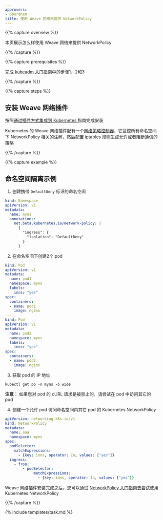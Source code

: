```yaml
---
approvers:
- bboreham
title: 使用 Weave 网络来提供 NetworkPolicy
---
```


{{% capture overview %}}


本页展示怎么样使用 Weave 网络来提供 NetworkPolicy

{{% /capture %}}

{{% capture prerequisites %}}


完成 [kubeadm 入门指南](/docs/getting-started-guides/kubeadm/)中的步骤1、2和3

{{% /capture %}}

{{% capture steps %}}


## 安装 Weave 网络插件


按照[通过插件方式集成到 Kubernetes ](https://www.weave.works/docs/net/latest/kube-addon/)指南完成安装


Kubernetes 的 Weave 网络插件配有一个[网络策略控制器](https://www.weave.works/docs/net/latest/kube-addon/#npc)，它监控所有命名空间下 NetworkPolicy 相关的注解，然后配置 iptables 规则生成允许或者阻断通信的策略

{{% /capture %}}

{{% capture example %}}


## 命名空间隔离示例


1. 创建携带 `DefaultDeny` 标识的命名空间

```yaml
kind: Namespace
apiVersion: v1
metadata:
  name: myns
  annotations:
    net.beta.kubernetes.io/network-policy: |
      {
        "ingress": {
          "isolation": "DefaultDeny"
        }
      }
```


2. 在命名空间下创建2个 pod

```yaml
kind: Pod
apiVersion: v1
metadata:
  name: pod1
  namespace: myns
  labels:
    inns: "yes"
spec:
  containers:
  - name: pod1
    image: nginx
---
kind: Pod
apiVersion: v1
metadata:
  name: pod2
  namespace: myns
  labels:
    inns: "yes"
spec:
  containers:
  - name: pod2
    image: nginx
```


3. 获取 pod 的 IP 地址

```shell
kubectl get po -n myns -o wide
```

**注意：** 如果您对 pod 的 cURL 请求是被禁止的，请尝试在 pod 中访问其它的 pod


4. 创建一个允许 pod 访问命名空间内其它 pod 的 Kubernetes NetworkPolicy

```yaml
apiVersion: networking.k8s.io/v1
kind: NetworkPolicy
metadata:
  name: aaa
  namespace: myns
spec:
  podSelector:
    matchExpressions:
      - {key: inns, operator: In, values: ["yes"]}
  ingress:
    - from:
        - podSelector:
             matchExpressions:
               - {key: inns, operator: In, values: ["yes"]}
```

Weave 网络插件安装完成之后，您可以通过 [NetworkPolicy 入门指南](/docs/getting-started-guides/network-policy/walkthrough)去尝试使用 Kubernetes NetworkPolicy

{{% /capture %}}

{% include templates/task.md %}
